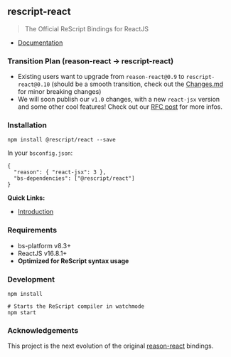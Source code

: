 ## rescript-react 

> The Official ReScript Bindings for ReactJS

- [Documentation](https://rescript-lang.org/docs/react/latest/introduction)

### Transition Plan (reason-react -> rescript-react)

- Existing users want to upgrade from `reason-react@0.9` to `rescript-react@0.10` (should be a smooth transition, check out the [Changes.md](./Changes.md) for minor breaking changes)
- We will soon publish our `v1.0` changes, with a new `react-jsx` version and some other cool features! Check out our [RFC post](https://forum.rescript-lang.org/t/rfc-rescript-react/901) for more infos.

### Installation

```
npm install @rescript/react --save
```

In your `bsconfig.json`:

```
{
  "reason": { "react-jsx": 3 },
  "bs-dependencies": ["@rescript/react"]
}
```

**Quick Links:**

- [Introduction](https://rescript-lang.org/docs/react/latest/introduction)

### Requirements

- bs-platform v8.3+
- ReactJS v16.8.1+
- **Optimized for ReScript syntax usage**

### Development

```
npm install

# Starts the ReScript compiler in watchmode
npm start
```

### Acknowledgements

This project is the next evolution of the original [reason-react](https://github.com/reasonml/reason-react) bindings.
